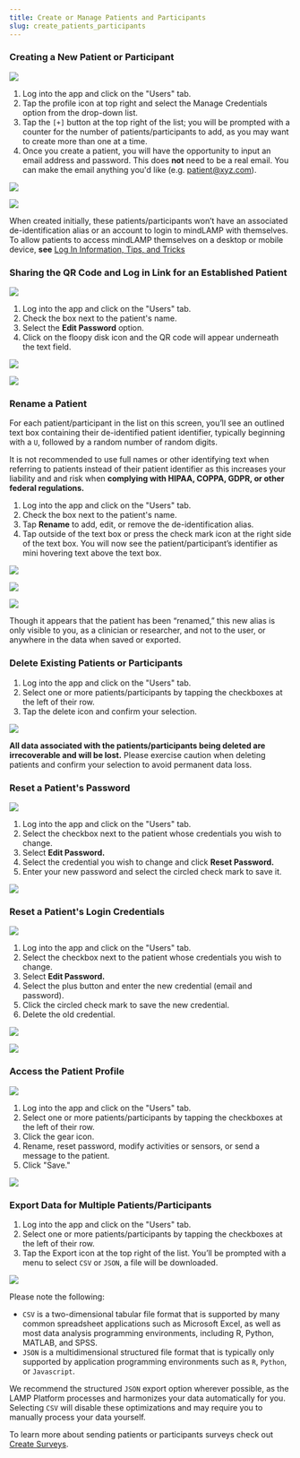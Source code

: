 ```yaml
---
title: Create or Manage Patients and Participants
slug: create_patients_participants
---
```


### Creating a New Patient or Participant

![](../assets/users_tab.jpg)

1. Log into the app and click on the "Users" tab.
2. Tap the profile icon at top right and select the Manage Credentials option from the drop-down list. 
3. Tap the `[+]` button at the top right of the list; you will be prompted with a counter for the number of patients/participants to add, as you may want to create more than one at a time.
4. Once you create a patient, you will have the opportunity to input an email address and password. This does **not** need to be a real email. You can make the email anything you'd like (e.g. patient@xyz.com).

![](../assets/patient_menu.jpg)

![](../assets/new_patient_qr.jpg)

When created initially, these patients/participants won’t have an associated de-identification alias or an account to login to mindLAMP with themselves. To allow patients to access mindLAMP themselves on a desktop or mobile device, **see** [Log In Information, Tips, and Tricks](Log_In_Information,_Tips,_and_Tricks.md)

### Sharing the QR Code and Log in Link for an Established Patient

![](../assets/users_tab.jpg)

1. Log into the app and click on the "Users" tab.
2. Check the box next to the patient's name.
3. Select the **Edit Password** option.
4. Click on the floopy disk icon and the QR code will appear underneath the text field.

![](../assets/edit_pass.jpg)

![](../assets/share_qr.jpg)

### Rename a Patient

For each patient/participant in the list on this screen, you’ll see an outlined text box containing their de-identified patient identifier, typically beginning with a `U`, followed by a random number of random digits. 

It is not recommended to use full names or other identifying text when referring to patients instead of their patient identifier as this increases your liability and and risk when **complying with HIPAA, COPPA, GDPR, or other federal regulations.**

1. Log into the app and click on the "Users" tab.
2. Check the box next to the patient's name.
3. Tap **Rename** to add, edit, or remove the de-identification alias. 
4. Tap outside of the text box or press the check mark icon at the right side of the text box. You will now see the patient/participant’s identifier as mini hovering text above the text box.

![](../assets/users_tab.jpg)

![](../assets/edit_pass.jpg)

![](../assets/rename.jpg)

Though it appears that the patient has been “renamed,” this new alias is only visible to you, as a clinician or researcher, and not to the user, or anywhere in the data when saved or exported. 

### Delete Existing Patients or Participants

1. Log into the app and click on the "Users" tab.
2. Select one or more patients/participants by tapping the checkboxes at the left of their row. 
3. Tap the delete icon and confirm your selection. 

![](../assets/edit_pass.jpg)

**All data associated with the patients/participants being deleted are irrecoverable and will be lost.** Please exercise caution when deleting patients and confirm your selection to avoid permanent data loss. 

### Reset a Patient's Password

![](../assets/edit_pass.jpg)

1. Log into the app and click on the "Users" tab.
2. Select the checkbox next to the patient whose credentials you wish to change.
3. Select **Edit Password.**
4. Select the credential you wish to change and click **Reset Password.**
5. Enter your new password and select the circled check mark to save it.

![](../assets/share_qr.jpg)

### Reset a Patient's Login Credentials

![](../assets/edit_pass.jpg)

1. Log into the app and click on the "Users" tab.
2. Select the checkbox next to the patient whose credentials you wish to change.
3. Select **Edit Password.**
4. Select the plus button and enter the new credential (email and password).
5. Click the circled check mark to save the new credential.
6. Delete the old credential.

![](../assets/new_credential.jpg)

![](../assets/delete_credential.jpg)

### Access the Patient Profile

![](../assets/edit_pass.jpg)

1. Log into the app and click on the "Users" tab.
2. Select one or more patients/participants by tapping the checkboxes at the left of their row. 
3. Click the gear icon.
4. Rename, reset password, modify activities or sensors, or send a message to the patient.
5. Click "Save."

![](../assets/patient_profile.jpg)

### Export Data for Multiple Patients/Participants

1. Log into the app and click on the "Users" tab.
2. Select one or more patients/participants by tapping the checkboxes at the left of their row. 
3. Tap the Export icon at the top right of the list. You’ll be prompted with a menu to select `CSV` or `JSON`, a file will be downloaded. 

![](../assets/export_patient.jpg)

Please note the following: 

- `CSV` is a two-dimensional tabular file format that is supported by many common spreadsheet applications such as Microsoft Excel, as well as most data analysis programming environments, including R, Python, MATLAB, and SPSS.
- `JSON` is a multidimensional structured file format that is typically only supported by application programming environments such as `R`, `Python`, or `Javascript`.

We recommend the structured `JSON` export option wherever possible, as the LAMP Platform processes and harmonizes your data automatically for you. Selecting `CSV` will disable these optimizations and may require you to manually process your data yourself.

To learn more about sending patients or participants surveys check out [Create Surveys](Activities_Tips,_Surveys,_and_Cognitive_Tests/Create_Surveys.md).
